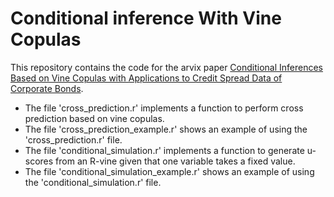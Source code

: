 # Conditional inference With Vine Copulas

This repository contains the code for the arvix paper [Conditional Inferences Based on Vine Copulas with Applications to Credit Spread Data of Corporate Bonds](https://arxiv.org/abs/2008.05606). 
- The file 'cross_prediction.r' implements a function to perform cross prediction based on vine copulas.
- The file 'cross_prediction_example.r' shows an example of using the 'cross_prediction.r' file.
- The file 'conditional_simulation.r' implements a function to generate u-scores from an R-vine given that one variable takes a fixed value.
- The file 'conditional_simulation_example.r' shows an example of using the 'conditional_simulation.r' file.
